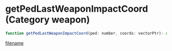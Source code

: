 # getPedLastWeaponImpactCoord (Category weapon)

```js
function getPedLastWeaponImpactCoord(ped: number, coords: vectorPtr): Array
```

[filename](getPedLastWeaponImpactCoord_m.md ':include')